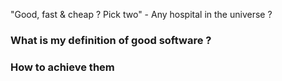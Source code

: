"Good, fast & cheap ? Pick two" - Any hospital in the universe ?

### What is my definition of good software ?


### How to achieve them 
